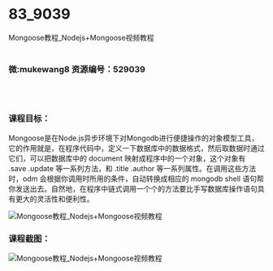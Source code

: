# 83_9039
Mongoose教程_Nodejs+Mongoose视频教程
<br/></br>
<h3>微:mukewang8 资源编号：529039</h3>
<br/></br>
<h3>课程目标：</h3>
<p><a title="查看与 Mongoose 相关的文章" target="_blank">Mongoose</a>是在Node.js异步环境下对Mongodb进行便捷操作的对象模型工具，它的作用就是，在程序代码中，定义一下数据库中的数据格式，然后取数据时通过它们，可以把数据库中的 document 映射成程序中的一个对象，这个对象有 .save .update 等一系列方法，和 .title .author 等一系列属性。在调用这些方法时，odm 会根据你调用时所用的条件，自动转换成相应的 mongodb shell 语句帮你发送出去。自然地，在程序中链式调用一个个的方法要比手写数据库操作语句具有更大的灵活性和便利性。</p>
<p><img src="https://www.ko996.com/wp-content/uploads/img/2019/11/356-83-300x296.jpg" alt="Mongoose教程_Nodejs+Mongoose视频教程"></p>
<h3>课程截图：</h3>
<p><img src="https://www.ko996.com/wp-content/uploads/img/2019/11/11111-34.jpg" alt="Mongoose教程_Nodejs+Mongoose视频教程"></p>

